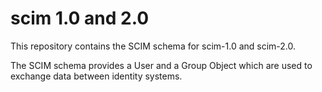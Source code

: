 # scim 1.0 and 2.0

This repository contains the SCIM schema for scim-1.0 and scim-2.0.

The SCIM schema provides a User and a Group Object which are used to exchange
data between identity systems. 

